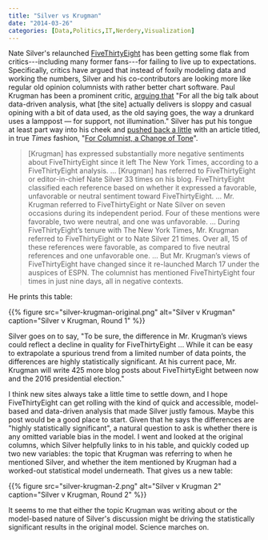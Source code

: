 ```yaml
---
title: "Silver vs Krugman"
date: "2014-03-26"
categories: [Data,Politics,IT,Nerdery,Visualization]
---
```


Nate Silver's relaunched [FiveThirtyEight](http://fivethirtyeight.com) has been getting some flak from critics---including many former fans---for failing to live up to expectations. Specifically, critics have argued that instead of foxily modeling data and working the numbers, Silver and his co-contributors are looking more like regular old opinion columnists with rather better chart software. Paul Krugman has been a prominent critic, [arguing that](http://krugman.blogs.nytimes.com/2014/03/26/data-as-slogan-data-as-substance/) "For all the big talk about data-driven analysis, what [the site] actually delivers is sloppy and casual opining with a bit of data used, as the old saying goes, the way a drunkard uses a lamppost — for support, not illumination." Silver has put his tongue at least part way into his cheek and [pushed back a little](http://fivethirtyeight.com/datalab/for-columnist-a-change-of-tone/) with an article titled, in true <em>Times</em> fashion, "[For Columnist, a Change of Tone](http://fivethirtyeight.com/datalab/for-columnist-a-change-of-tone/)".

> [Krugman] has expressed substantially more negative sentiments about FiveThirtyEight since it left The New York Times, according to a FiveThirtyEight analysis. ... [Krugman] has referred to FiveThirtyEight or editor-in-chief Nate Silver 33 times on his blog. FiveThirtyEight classified each reference based on whether it expressed a favorable, unfavorable or neutral sentiment toward FiveThirtyEight. ... Mr. Krugman referred to FiveThirtyEight or Nate Silver on seven occasions during its independent period. Four of these mentions were favorable, two were neutral, and one was unfavorable. ... During FiveThirtyEight’s tenure with The New York Times, Mr. Krugman referred to FiveThirtyEight or to Nate Silver 21 times. Over all, 15 of these references were favorable, as compared to five neutral references and one unfavorable one. ... But Mr. Krugman’s views of FiveThirtyEight have changed since it re-launched March 17 under the auspices of ESPN. The columnist has mentioned FiveThirtyEight four times in just nine days, all in negative contexts. 

He prints this table:

{{% figure src="silver-krugman-original.png" alt="Silver v Krugman" caption="Silver v Krugman, Round 1" %}}


Silver goes on to say, "To be sure, the difference in Mr. Krugman’s views could reflect a decline in quality for FiveThirtyEight ... While it can be easy to extrapolate a spurious trend from a limited number of data points, the differences are highly statistically significant. At his current pace, Mr. Krugman will write 425 more blog posts about FiveThirtyEight between now and the 2016 presidential election."

I think new sites always take a little time to settle down, and I hope FiveThirtyEight can get rolling with the kind of quick and accessible, model-based and data-driven analysis that made Silver justly famous. Maybe this post would be a good place to start. Given that he says the differences are "highly statistically significant", a natural question to ask is whether there is any omitted variable bias in the model. I went and looked at the original columns, which Silver helpfully links to in his table, and quickly coded up two new variables: the topic that Krugman was referring to when he mentioned Silver, and whether the item mentioned by Krugman had a worked-out statistical model underneath. That gives us a new table:

{{% figure src="silver-krugman-2.png" alt="Silver v Krugman 2" caption="Silver v Krugman, Round 2" %}}

It seems to me that either the topic Krugman was writing about or the model-based nature of Silver's discussion might be driving the statistically significant results in the original model. Science marches on. 

